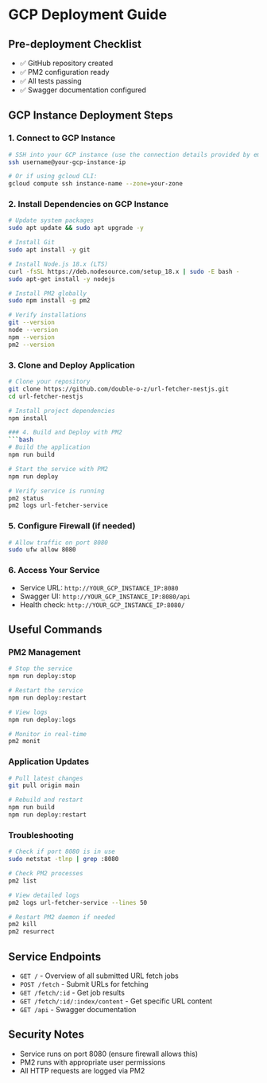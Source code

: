 # GCP Deployment Guide

## Pre-deployment Checklist
- ✅ GitHub repository created
- ✅ PM2 configuration ready
- ✅ All tests passing
- ✅ Swagger documentation configured

## GCP Instance Deployment Steps

### 1. Connect to GCP Instance
```bash
# SSH into your GCP instance (use the connection details provided by employer)
ssh username@your-gcp-instance-ip

# Or if using gcloud CLI:
gcloud compute ssh instance-name --zone=your-zone
```

### 2. Install Dependencies on GCP Instance
```bash
# Update system packages
sudo apt update && sudo apt upgrade -y

# Install Git
sudo apt install -y git

# Install Node.js 18.x (LTS)
curl -fsSL https://deb.nodesource.com/setup_18.x | sudo -E bash -
sudo apt-get install -y nodejs

# Install PM2 globally
sudo npm install -g pm2

# Verify installations
git --version
node --version
npm --version
pm2 --version
```

### 3. Clone and Deploy Application
```bash
# Clone your repository
git clone https://github.com/double-o-z/url-fetcher-nestjs.git
cd url-fetcher-nestjs

# Install project dependencies
npm install

### 4. Build and Deploy with PM2
```bash
# Build the application
npm run build

# Start the service with PM2
npm run deploy

# Verify service is running
pm2 status
pm2 logs url-fetcher-service
```

### 5. Configure Firewall (if needed)
```bash
# Allow traffic on port 8080
sudo ufw allow 8080
```

### 6. Access Your Service
- Service URL: `http://YOUR_GCP_INSTANCE_IP:8080`
- Swagger UI: `http://YOUR_GCP_INSTANCE_IP:8080/api`
- Health check: `http://YOUR_GCP_INSTANCE_IP:8080/`

## Useful Commands

### PM2 Management
```bash
# Stop the service
npm run deploy:stop

# Restart the service
npm run deploy:restart

# View logs
npm run deploy:logs

# Monitor in real-time
pm2 monit
```

### Application Updates
```bash
# Pull latest changes
git pull origin main

# Rebuild and restart
npm run build
npm run deploy:restart
```

### Troubleshooting
```bash
# Check if port 8080 is in use
sudo netstat -tlnp | grep :8080

# Check PM2 processes
pm2 list

# View detailed logs
pm2 logs url-fetcher-service --lines 50

# Restart PM2 daemon if needed
pm2 kill
pm2 resurrect
```

## Service Endpoints
- `GET /` - Overview of all submitted URL fetch jobs
- `POST /fetch` - Submit URLs for fetching
- `GET /fetch/:id` - Get job results
- `GET /fetch/:id/:index/content` - Get specific URL content
- `GET /api` - Swagger documentation

## Security Notes
- Service runs on port 8080 (ensure firewall allows this)
- PM2 runs with appropriate user permissions
- All HTTP requests are logged via PM2
